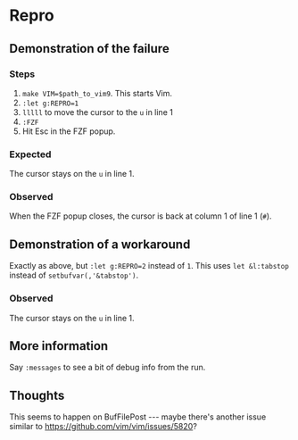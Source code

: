 # Repro

## Demonstration of the failure

### Steps

1. `make VIM=$path_to_vim9`.  This starts Vim.
2. `:let g:REPRO=1`
3. `lllll` to move the cursor to the `u` in line 1
4. `:FZF`
5. Hit Esc in the FZF popup.

### Expected

The cursor stays on the `u` in line 1.

### Observed

When the FZF popup closes, the cursor is back at column 1 of line 1 (`#`).

## Demonstration of a workaround

Exactly as above, but `:let g:REPRO=2` instead of `1`.  This uses
`let &l:tabstop` instead of `setbufvar(,'&tabstop')`.

### Observed

The cursor stays on the `u` in line 1.

## More information

Say `:messages` to see a bit of debug info from the run.

## Thoughts

This seems to happen on BufFilePost --- maybe there's another issue
similar to <https://github.com/vim/vim/issues/5820>?

